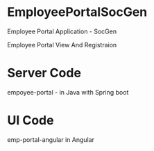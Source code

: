 # EmployeePortalSocGen
Employee Portal Application - SocGen 

Employee Portal View And Registraion 

# Server Code 
empoyee-portal - in Java with Spring boot

# UI Code
emp-portal-angular in Angular

